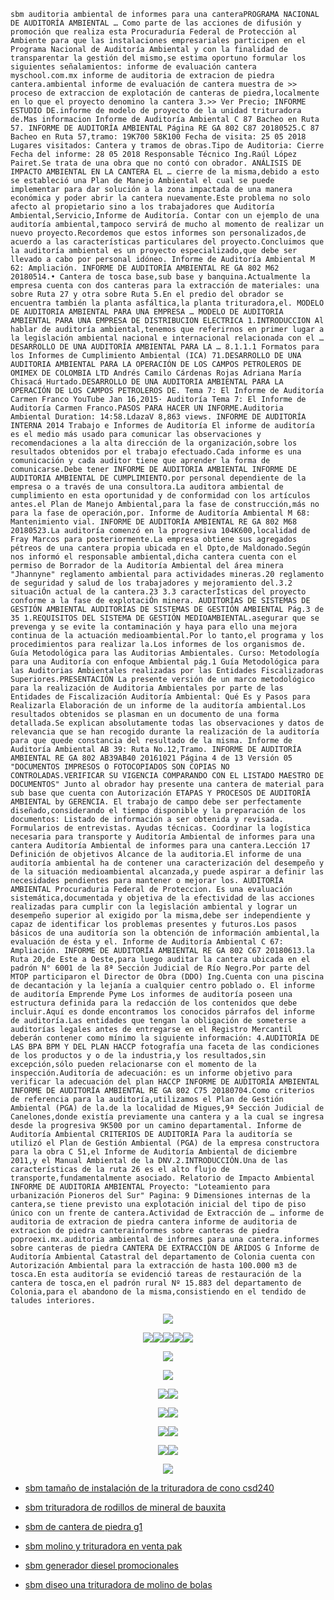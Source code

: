 
```
sbm auditoria ambiental de informes para una canteraPROGRAMA NACIONAL DE AUDITORÍA AMBIENTAL … Como parte de las acciones de difusión y promoción que realiza esta Procuraduría Federal de Protección al Ambiente para que las instalaciones empresariales participen en el Programa Nacional de Auditoría Ambiental y con la finalidad de transparentar la gestión del mismo,se estima oportuno formular los siguientes señalamientos: informe de evaluación cantera myschool.com.mx informe de auditoria de extracion de piedra cantera.ambiental informe de evaluación de cantera muestra de >> proceso de extraccion de explotación de canteras de piedra,localmente en lo que el proyecto denomino la cantera 3.>> Ver Precio; INFORME ESTUDIO DE.informe de modelo de proyecto de la unidad trituradora de.Mas informacion Informe de Auditoría Ambiental C 87 Bacheo en Ruta 57. INFORME DE AUDITORÍA AMBIENTAL Página RE GA 802 C87 20180525.C 87 Bacheo en Ruta 57,tramo: 19K700 58K100 Fecha de visita: 25 05 2018 Lugares visitados: Cantera y tramos de obras.Tipo de Auditoria: Cierre Fecha del informe: 28 05 2018 Responsable Técnico Ing.Raúl López Pairet.Se trata de una obra que no contó con obrador. ANÁLISIS DE IMPACTO AMBIENTAL EN LA CANTERA EL … cierre de la misma,debido a esto se estableció una Plan de Manejo Ambiental el cual se puede implementar para dar solución a la zona impactada de una manera económica y poder abrir la cantera nuevamente.Este problema no solo afecto al propietario sino a los trabajadores que Auditoría Ambiental,Servicio,Informe de Auditoría. Contar con un ejemplo de una auditoría ambiental,tampoco servirá de mucho al momento de realizar un nuevo proyecto.Recordemos que estos informes son personalizados,de acuerdo a las características particulares del proyecto.Concluimos que la auditoría ambiental es un proyecto especializado,que debe ser llevado a cabo por personal idóneo. Informe de Auditoría Ambiental M 62: Ampliación. INFORME DE AUDITORÍA AMBIENTAL RE GA 802 M62 20180514.• Cantera de tosca base,sub base y banquina.Actualmente la empresa cuenta con dos canteras para la extracción de materiales: una sobre Ruta 27 y otra sobre Ruta 5.En el predio del obrador se encuentra también la planta asfáltica,la planta trituradora,el. MODELO DE AUDITORIA AMBIENTAL PARA UNA EMPRESA … MODELO DE AUDITORIA AMBIENTAL PARA UNA EMPRESA DE DISTRIBUCION ELECTRICA 1.INTRODUCCION Al hablar de auditoría ambiental,tenemos que referirnos en primer lugar a la legislación ambiental nacional e internacional relacionada con el … DESARROLLO DE UNA AUDITORÍA AMBIENTAL PARA LA … 8.1.1.1 Formatos para los Informes de Cumplimiento Ambiental (ICA) 71.DESARROLLO DE UNA AUDITORIA AMBIENTAL PARA LA OPERACIÓN DE LOS CAMPOS PETROLEROS DE OMIMEX DE COLOMBIA LTD Andrés Camilo Cárdenas Rojas Adriana María Chisacá Hurtado.DESARROLLO DE UNA AUDITORIA AMBIENTAL PARA LA OPERACIÓN DE LOS CAMPOS PETROLEROS DE. Tema 7: El Informe de Auditoría Carmen Franco YouTube Jan 16,2015· Auditoría Tema 7: El Informe de Auditoría Carmen Franco.PASOS PARA HACER UN INFORME.Auditoria Ambiental Duration: 14:58.LdazaV 8,863 views. INFORME DE AUDITORÍA INTERNA 2014 Trabajo e Informes de Auditoría El informe de auditoría es el medio más usado para comunicar las observaciones y recomendaciones a la alta dirección de la organización,sobre los resultados obtenidos por el trabajo efectuado.Cada informe es una comunicación y cada auditor tiene que aprender la forma de comunicarse.Debe tener INFORME DE AUDITORIA AMBIENTAL INFORME DE AUDITORIA AMBIENTAL DE CUMPLIMIENTO.por personal dependiente de la empresa o a través de una consultora.La auditora ambiental de cumplimiento en esta oportunidad y de conformidad con los artículos antes.el Plan de Manejo Ambiental,para la fase de construcción,más no para la fase de operación,por. Informe de Auditoría Ambiental M 68: Mantenimiento vial. INFORME DE AUDITORÍA AMBIENTAL RE GA 802 M68 20180523.La auditoría comenzó en la progresiva 104K600,localidad de Fray Marcos para posteriormente.La empresa obtiene sus agregados pétreos de una cantera propia ubicada en el Dpto,de Maldonado.Según nos informó el responsable ambiental,dicha cantera cuenta con el permiso de Borrador de la Auditoría Ambiental del área minera "Jhannyne" reglamento ambiental para actividades mineras.20 reglamento de seguridad y salud de los trabajadores y mejoramiento del.3.2 situaciÓn actual de la cantera.23 3.3 caracterÍsticas del proyecto conforme a la fase de explotaciÓn minera. AUDITORÍAS DE SISTEMAS DE GESTIÓN AMBIENTAL AUDITORÍAS DE SISTEMAS DE GESTIÓN AMBIENTAL Pág.3 de 35 1.REQUISITOS DEL SISTEMA DE GESTIÓN MEDIOAMBIENTAL.asegurar que se prevenga y se evite la contaminación y haya para ello una mejora continua de la actuación medioambiental.Por lo tanto,el programa y los procedimientos para realizar la.Los informes de los organismos de. Guía Metodológica para las Auditorias Ambientales. Curso: Metodología para una Auditoría con enfoque Ambiental pág.1 Guía Metodológica para las Auditorias Ambientales realizadas por las Entidades Fiscalizadoras Superiores.PRESENTACIÓN La presente versión de un marco metodológico para la realización de Auditoria Ambientales por parte de las Entidades de Fiscalización Auditoría Ambiental: Qué Es y Pasos para Realizarla Elaboración de un informe de la auditoría ambiental.Los resultados obtenidos se plasman en un documento de una forma detallada.Se explican absolutamente todas las observaciones y datos de relevancia que se han recogido durante la realización de la auditoría para que quede constancia del resultado de la misma. Informe de Auditoría Ambiental AB 39: Ruta No.12,Tramo. INFORME DE AUDITORÍA AMBIENTAL RE GA 802 AB39AB40 20161021 Página 4 de 13 Versión 05 "DOCUMENTOS IMPRESOS O FOTOCOPIADOS SON COPIAS NO CONTROLADAS.VERIFICAR SU VIGENCIA COMPARANDO CON EL LISTADO MAESTRO DE DOCUMENTOS" Junto al obrador hay presente una cantera de material para sub base que cuenta con Autorización ETAPAS Y PROCESOS DE AUDITORÍA AMBIENTAL by GERENCIA. El trabajo de campo debe ser perfectamente diseñado,considerando el tiempo disponible y la preparación de los documentos: Listado de información a ser obtenida y revisada. Formularios de entrevistas. Ayudas técnicas. Coordinar la logística necesaria para transporte y Auditoría Ambiental de informes para una cantera Auditoría Ambiental de informes para una cantera.Lección 17 Definición de objetivos Alcance de la auditoria.El informe de una auditoría ambiental ha de contener una caracterización del desempeño y de la situación medioambiental alcanzada,y puede aspirar a definir las necesidades pendientes para mantener o mejorar los. AUDITORÍA AMBIENTAL Procuraduria Federal de Proteccion. Es una evaluación sistemática,documentada y objetiva de la efectividad de las acciones realizadas para cumplir con la legislación ambiental y lograr un desempeño superior al exigido por la misma,debe ser independiente y capaz de identificar los problemas presentes y futuros.Los pasos básicos de una auditoría son la obtención de información ambiental,la evaluación de ésta y el. Informe de Auditoría Ambiental C 67: Ampliación. INFORME DE AUDITORÍA AMBIENTAL RE GA 802 C67 20180613.la Ruta 20,de Este a Oeste,para luego auditar la cantera ubicada en el padrón N° 6001 de la 8ª Sección Judicial de Río Negro.Por parte del MTOP participaron el Director de Obra (DDO) Ing.Cuenta con una piscina de decantación y la lejanía a cualquier centro poblado o. El informe de auditoría Emprende Pyme Los informes de auditoría poseen una estructura definida para la redacción de los contenidos que debe incluir.Aquí es donde encontramos los conocidos párrafos del informe de auditoría.Las entidades que tengan la obligación de someterse a auditorías legales antes de entregarse en el Registro Mercantil deberán contener como mínimo la siguiente información: 4.AUDITORÍA DE LAS BPA BPM Y DEL PLAN HACCP fotografía una faceta de las condiciones de los productos y o de la industria,y los resultados,sin excepción,sólo pueden relacionarse con el momento de la inspección.Auditoría de adecuación: es un informe objetivo para verificar la adecuación del plan HACCP INFORME DE AUDITORÍA AMBIENTAL INFORME DE AUDITORÍA AMBIENTAL RE GA 802 C75 20180704.Como criterios de referencia para la auditoría,utilizamos el Plan de Gestión Ambiental (PGA) de la.de la localidad de Migues,9ª Sección Judicial de Canelones,donde existía previamente una cantera y a la cual se ingresa desde la progresiva 9K500 por un camino departamental. Informe de Auditoría Ambiental CRITERIOS DE AUDITORÍA Para la auditoría se utilizó el Plan de Gestión Ambiental (PGA) de la empresa constructora para la obra C 51,el Informe de Auditoría Ambiental de diciembre 2011,y el Manual Ambiental de la DNV.2.INTRODUCCIÓN.Una de las características de la ruta 26 es el alto flujo de transporte,fundamentalmente asociado. Relatorio de Impacto Ambiental INFORME DE AUDITORIA AMBIENTAL Proyecto: "Loteamiento para urbanización Pioneros del Sur" Pagina: 9 Dimensiones internas de la cantera,se tiene previsto una explotación inicial del tipo de piso único con un frente de cantera.Actividad de Extracción de … informe de auditoria de extracion de piedra cantera informe de auditoria de extracion de piedra canterainformes sobre canteras de piedra poproexi.mx.auditoria ambiental de informes para una cantera.informes sobre canteras de piedra CANTERA DE EXTRACCIÓN DE ÁRIDOS G Informe de Auditoría Ambiental Catastral del departamento de Colonia cuenta con Autorización Ambiental para la extracción de hasta 100.000 m3 de tosca.En esta auditoría se evidenció tareas de restauración de la cantera de tosca,en el padrón rural Nº 15.883 del departamento de Colonia,para el abandono de la misma,consistiendo en el tendido de taludes interiores. 
```

<div align="center">

<a href="https://es-crusher.shibang-china.com/github&k=sbm+auditoria+ambiental+de+informes+para+una+cantera"><img src="https://static.shibang-china.com/es/crusher/logo.jpg"></a>

<a href="https://es-crusher.shibang-china.com/github&k=sbm+auditoria+ambiental+de+informes+para+una+cantera"><img src="https://static.shibang-china.com/es/crusher/index.jpg"></a><a href="https://es-crusher.shibang-china.com/material.htmlgithub&k=sbm+auditoria+ambiental+de+informes+para+una+cantera"><img src="https://static.shibang-china.com/es/crusher/material.jpg"></a><a href="https://es-crusher.shibang-china.com/application.htmlgithub&k=sbm+auditoria+ambiental+de+informes+para+una+cantera"><img src="https://static.shibang-china.com/es/crusher/application.jpg"></a><a href="https://es-crusher.shibang-china.com/aboutus.htmlgithub&k=sbm+auditoria+ambiental+de+informes+para+una+cantera"><img src="https://static.shibang-china.com/es/crusher/aboutus.jpg"></a><a href="https://es-crusher.shibang-china.com/contact.htmlgithub&k=sbm+auditoria+ambiental+de+informes+para+una+cantera"><img src="https://static.shibang-china.com/es/crusher/contact.jpg"></a>

<a href="https://es-crusher.shibang-china.com/github&k=sbm+auditoria+ambiental+de+informes+para+una+cantera"><img src="https://static.shibang-china.com/es/crusher/banner.jpg"></a>

<a href="https://swt.shibang-china.com/github&k=sbm+auditoria+ambiental+de+informes+para+una+cantera"><img src="https://static.shibang-china.com/es/crusher/text.jpg"></a>

<a href="https://swt.shibang-china.com/github&k=sbm+auditoria+ambiental+de+informes+para+una+cantera"><img src="https://static.shibang-china.com/es/crusher/chat.jpg"></a><a href="https://es-crusher.shibang-china.com/contact.htmlgithub&k=sbm+auditoria+ambiental+de+informes+para+una+cantera"><img src="https://static.shibang-china.com/es/crusher/message.jpg"></a>

<a href="https://es-crusher.shibang-china.com/products/pe.htmlgithub&k=sbm+auditoria+ambiental+de+informes+para+una+cantera"><img src="https://static.shibang-china.com/es/crusher/pe.jpg"></a><a href="https://es-crusher.shibang-china.com/products/pf.htmlgithub&k=sbm+auditoria+ambiental+de+informes+para+una+cantera"><img src="https://static.shibang-china.com/es/crusher/pf.jpg"></a>

<a href="https://es-crusher.shibang-china.com/products/hpt.htmlgithub&k=sbm+auditoria+ambiental+de+informes+para+una+cantera"><img src="https://static.shibang-china.com/es/crusher/hpt.jpg"></a><a href="https://es-crusher.shibang-china.com/products/vsi.htmlgithub&k=sbm+auditoria+ambiental+de+informes+para+una+cantera"><img src="https://static.shibang-china.com/es/crusher/vsi.jpg"></a>

<a href="https://es-crusher.shibang-china.com/products/klv.htmlgithub&k=sbm+auditoria+ambiental+de+informes+para+una+cantera"><img src="https://static.shibang-china.com/es/crusher/klv.jpg"></a><a href="https://es-crusher.shibang-china.com/products/portable.htmlgithub&k=sbm+auditoria+ambiental+de+informes+para+una+cantera"><img src="https://static.shibang-china.com/es/crusher/portable.jpg"></a>

<a href="https://swt.shibang-china.com/github&k=sbm+auditoria+ambiental+de+informes+para+una+cantera"><img src="https://static.shibang-china.com/es/crusher/case.jpg"></a>

</div>


* [sbm tamaño de instalación de la trituradora de cono csd240](sbm%20tama%C3%B1o%20de%20instalaci%C3%B3n%20de%20la%20trituradora%20de%20cono%20csd240.md)

* [sbm trituradora de rodillos de mineral de bauxita](sbm%20trituradora%20de%20rodillos%20de%20mineral%20de%20bauxita.md)

* [sbm de cantera de piedra g1](sbm%20de%20cantera%20de%20piedra%20g1.md)

* [sbm molino y trituradora en venta pak](sbm%20molino%20y%20trituradora%20en%20venta%20pak.md)

* [sbm generador diesel promocionales](sbm%20generador%20diesel%20promocionales.md)

* [sbm diseo una trituradora de molino de bolas](sbm%20diseo%20una%20trituradora%20de%20molino%20de%20bolas.md)